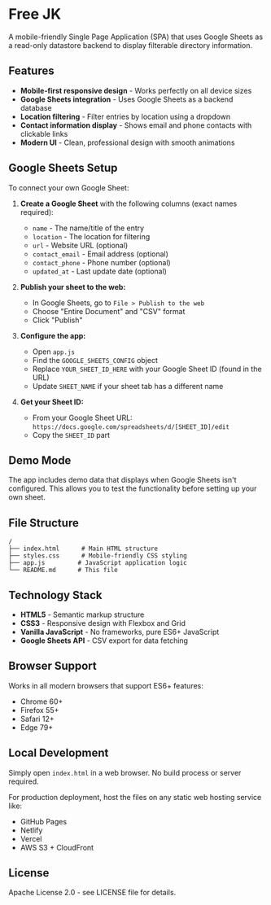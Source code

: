# Free JK

A mobile-friendly Single Page Application (SPA) that uses Google Sheets as a read-only datastore backend to display filterable directory information.

## Features

- **Mobile-first responsive design** - Works perfectly on all device sizes
- **Google Sheets integration** - Uses Google Sheets as a backend database
- **Location filtering** - Filter entries by location using a dropdown
- **Contact information display** - Shows email and phone contacts with clickable links
- **Modern UI** - Clean, professional design with smooth animations

## Google Sheets Setup

To connect your own Google Sheet:

1. **Create a Google Sheet** with the following columns (exact names required):
   - `name` - The name/title of the entry
   - `location` - The location for filtering
   - `url` - Website URL (optional)
   - `contact_email` - Email address (optional)
   - `contact_phone` - Phone number (optional)
   - `updated_at` - Last update date (optional)

2. **Publish your sheet to the web:**
   - In Google Sheets, go to `File > Publish to the web`
   - Choose "Entire Document" and "CSV" format
   - Click "Publish"

3. **Configure the app:**
   - Open `app.js`
   - Find the `GOOGLE_SHEETS_CONFIG` object
   - Replace `YOUR_SHEET_ID_HERE` with your Google Sheet ID (found in the URL)
   - Update `SHEET_NAME` if your sheet tab has a different name

4. **Get your Sheet ID:**
   - From your Google Sheet URL: `https://docs.google.com/spreadsheets/d/[SHEET_ID]/edit`
   - Copy the `SHEET_ID` part

## Demo Mode

The app includes demo data that displays when Google Sheets isn't configured. This allows you to test the functionality before setting up your own sheet.

## File Structure

```
/
├── index.html      # Main HTML structure
├── styles.css      # Mobile-friendly CSS styling
├── app.js         # JavaScript application logic
└── README.md      # This file
```

## Technology Stack

- **HTML5** - Semantic markup structure
- **CSS3** - Responsive design with Flexbox and Grid
- **Vanilla JavaScript** - No frameworks, pure ES6+ JavaScript
- **Google Sheets API** - CSV export for data fetching

## Browser Support

Works in all modern browsers that support ES6+ features:
- Chrome 60+
- Firefox 55+
- Safari 12+
- Edge 79+

## Local Development

Simply open `index.html` in a web browser. No build process or server required.

For production deployment, host the files on any static web hosting service like:
- GitHub Pages
- Netlify
- Vercel
- AWS S3 + CloudFront

## License

Apache License 2.0 - see LICENSE file for details.
